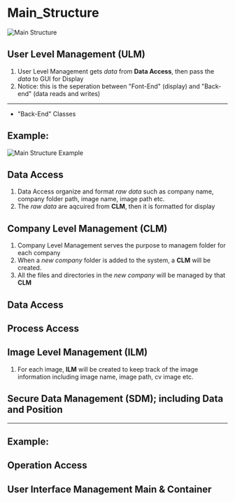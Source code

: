 # Main_Structure
![Main Structure](https://github.com/weiz0123/Invoice-Project/assets/76544381/1e3413a5-6270-463e-9cb9-dda0d877f647)
## User Level Management (ULM)
  1. User Level Management gets *data* from **Data Access**, then pass the *data* to GUI for Display
  2. Notice: this is the seperation between "Font-End" (display) and "Back-end" (data reads and writes)
_______________________________________________________________________________________________________________________________________________________________________________________________________________________________________________________________
* "Back-End" Classes
## Example:
![Main Structure Example](https://github.com/weiz0123/Invoice-Project/assets/76544381/63aad4b1-554c-49a9-8cc4-a941b63f92a5)

## Data Access
  1. Data Access organize and format *raw data* such as company name, company folder path, image name, image path etc.
  2. The *raw data* are aqcuired from **CLM**, then it is formatted for display

## Company Level Management (CLM)
  1. Company Level Management serves the purpose to managem folder for each company
  2. When a *new company* folder is added to the system, a **CLM** will be created.
  3. All the files and directories in the *new company* will be managed by that **CLM**
     
## Data Access


## Process Access


## Image Level Management (ILM)  
  1. For each image, **ILM** will be created to keep track of the image information including image name, image path, cv image etc.

## Secure Data Management (SDM); including Data and Position



_______________________________________________________________________________________________________________________________________________________________________________________________________________________________________________________________
## Example:

## Operation Access

## User Interface Management Main & Container
